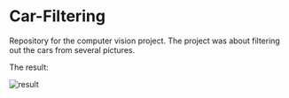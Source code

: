 # Car-Filtering
Repository for the computer vision project. The project was about filtering out the cars from several pictures.

The result:

![result](https://github.com/lucapl/Car-Filtering/blob/main/output.png?raw=true)
